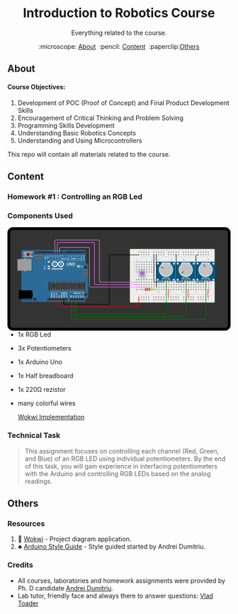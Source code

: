 <h1 align="center" style="font-size:20">
Introduction to Robotics Course
</h1>

<p align="center">
Everything related to the course.
</p>

<p align="center">
  :microscope: <a href="#about">About</a>&#160;
:pencil: <a href="#content">Content</a>&#160;
  :paperclip:<a href="#others">Others</a>
</p>

## About

#### Course Objectives:
1. Development of POC (Proof of Concept) and Final Product Development Skills
2. Encouragement of Critical Thinking and Problem Solving
3. Programming Skills Development
4. Understanding Basic Robotics Concepts
5. Understanding and Using Microcontrollers

 This repo will contain all materials related to the course.

## Content

### Homework #1 : Controlling an RGB Led </strong>
 

### Components Used

<img src="https://github.com/Pepi100/IntroductionToRobotics/blob/master/%232%20-%20RGB%20Led/Diagram.png" align="right"
     alt="Diagram" width="600">

* 1x RGB Led
* 3x Potentiometers
* 1x Arduino Uno
* 1x Half breadboard
* 1x 220&#8486; rezistor
* many colorful wires

  [Wokwi Implementation](https://wokwi.com/projects/379141484912992257)

### Technical Task

> This assignment focuses on controlling each channel (Red, Green, and Blue) of an RGB LED using individual potentiometers. By the end of this task, you will gain experience in interfacing potentiometers with the Arduino and controlling RGB LEDs based on the analog readings.



## Others
### Resources
1. :triangular_ruler: [Wokwi](https://wokwi.com/) - Project diagram application.
2. :clubs: [Arduino Style Guide](https://github.com/Irikos/arduino-style-guide) - Style guided started by Andrei Dumitriu.

### Credits

- All courses, laboratories and homework assignments were provided by Ph. D candidate [Andrei Dumitriu](https://github.com/Irikos).
-  Lab tutor, friendly face and always there to answer questions: [Vlad Toader](https://github.com/vladfxstoader) 
